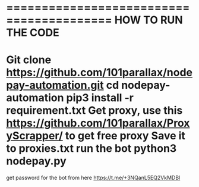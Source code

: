 =========================================
         HOW TO RUN THE CODE
=========================================

Git clone https://github.com/101parallax/nodepay-automation.git
cd nodepay-automation
pip3 install -r requirement.txt
Get proxy, use this https://github.com/101parallax/ProxyScrapper/ to get free proxy
Save it to proxies.txt
run the bot python3 nodepay.py
========================================
get password for the bot from here https://t.me/+3NQanL5EQ2VkMDBl
